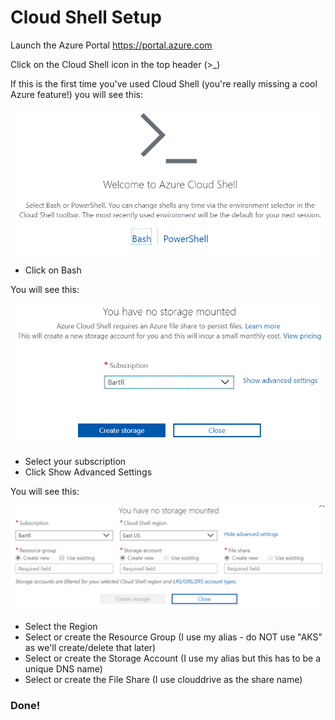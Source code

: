 # Cloud Shell Setup

Launch the Azure Portal <https://portal.azure.com>

Click on the Cloud Shell icon in the top header (>_)

If this is the first time you've used Cloud Shell (you're really missing a cool Azure feature!) you will see this:

![Initial node resource group](images/cloud-shell-1.png)

* Click on Bash

You will see this:

![Initial node resource group](images/cloud-shell-2.png)

* Select your subscription
* Click Show Advanced Settings

You will see this:

![Initial node resource group](images/cloud-shell-3.png)

* Select the Region
* Select or create the Resource Group (I use my alias - do NOT use "AKS" as we'll create/delete that later)
* Select or create the Storage Account (I use my alias but this has to be a unique DNS name)
* Select or create the File Share (I use clouddrive as the share name)

### Done!

